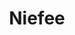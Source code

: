 ---
title: Niefee
github: https://github.com/Niefee
mode: dark
transition: 1s
score: 62.75
archetype:
- Minimalistic
---